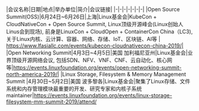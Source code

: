 |会议名称|日期|地点|举办单位|简介|会议链接|
|-|-|-|-|-|-|-|
|Open Source Summit(OSS)|6月24日~6月26日|上海|Linux基金会|KubeCon + CloudNativeCon + Open Source Summit, Linux顶级开源峰会(Linux创始人Linus会到现场), 前身是LinuxCon + CloudOpen + ContainerCon China（LC3), 关于Linux内核、云计算、容器、网络、存储、IoT、区块链、AI等 | https://www.lfasiallc.com/events/kubecon-cloudnativecon-china-2019/|
|Open Networking Summit|4月3日~4月5日|美国 加利福尼亚州|Linux基金会|业界顶级开源网络会议, 包括SDN、NFV、VNF、CNF、云自动化、核心网等|https://events.linuxfoundation.org/events/open-networking-summit-north-america-2019/|
|Linux Storage, Filesystem & Memory Management Summit |4月30日~5月2日|美国 波多黎各|Linux基金会|聚集了Linux存储、文件系统和内存管理模块最重要的开发、研究专家和内核子系统maintainer|https://events.linuxfoundation.org/events/linux-storage-filesystem-mm-summit-2019/attend/